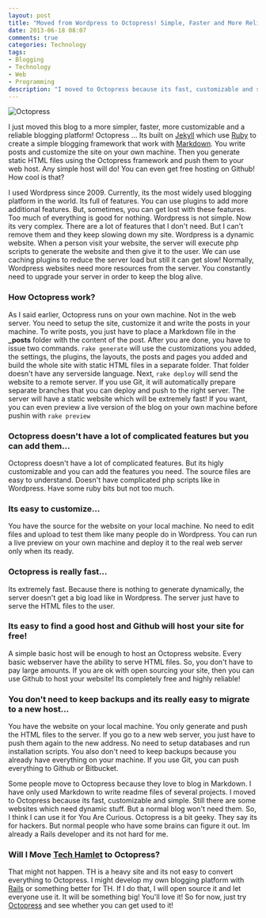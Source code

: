```yaml
---
layout: post
title: "Moved from Wordpress to Octopress! Simple, Faster and More Reliable!"
date: 2013-06-18 08:07
comments: true
categories: Technology
tags:
- Blogging
- Technology
- Web
- Programming
description: "I moved to Octopress because its fast, customizable and simple! You write posts and customize the site on your own machine. Then you generate static.."
---
```


![Octopress](/images/post-images/2013/06/octopress.jpg"Octopress")

I just moved this blog to a more simpler, faster, more customizable and a reliable blogging platform! Octopress ... Its built on [Jekyll](http://jekyllrb.com/) which use [Ruby](http://www.ruby-lang.org/en/) to create a simple blogging framework that work with [Markdown](http://daringfireball.net/projects/markdown/). You write posts and customize the site on your own machine. Then you generate static HTML files using the Octopress framework and push them to your web host. Any simple host will do! You can even get free hosting on Github! How cool is that?

<!-- more -->

I used Wordpress since 2009. Currently, its the most widely used blogging platform in the world. Its full of features. You can use plugins to add more additional features. But, sometimes, you can get lost with these features. Too much of everything is good for nothing. Wordpress is not simple. Now its very complex. There are a lot of features that I don't need. But I can't remove them and they keep slowing down my site. Wordpress is a dynamic website. When a person visit your website, the server will execute php scripts to generate the website and then give it to the user. We can use caching plugins to reduce the server load but still it can get slow! Normally, Wordpress websites need more resources from the server. You constantly need to upgrade your server in order to keep the blog alive.

### How Octopress work?

As I said earlier, Octopress runs on your own machine. Not in the web server. You need to setup the site, customize it and write the posts in your machine. To write posts, you just have to place a Markdown file in the **_posts** folder with the content of the post. After you are done, you have to issue two commands. ```rake generate``` will use the customizations you added, the settings, the plugins, the layouts, the posts and pages you added and build the whole site with static HTML files in a separate folder. That folder doesn't have any serverside language. Next, ```rake deploy``` will send the website to a remote server. If you use Git, it will automatically prepare separate branches that you can deploy and push to the right server. The server will have a static website which will be extremely fast! If you want, you can even preview a live version of the blog on your own machine before pushin with ```rake preview```

### Octopress doesn't have a lot of complicated features but you can add them...

Octopress doesn't have a lot of complicated features. But its higly customizable and you can add the features you need. The source files are easy to understand. Doesn't have complicated php scripts like in Wordpress. Have some ruby bits but not too much.

### Its easy to customize...

You have the source for the website on your local machine. No need to edit files and upload to test them like many people do in Wordpress. You can run a live preview on your own machine and deploy it to the real web server only when its ready.

### Octopress is really fast...

Its extremely fast. Because there is nothing to generate dynamically, the server doesn't get a big load like in Wordpress. The server just have to serve the HTML files to the user.

### Its easy to find a good host and Github will host your site for free!

A simple basic host will be enough to host an Octopress website. Every basic webserver have the ability to serve HTML files. So, you don't have to pay large amounts. If you are ok with open sourcing your site, then you can use Github to host your website! Its completely free and highly reliable!

### You don't need to keep backups and its really easy to migrate to a new host...

You have the website on your local machine. You only generate and push the HTML files to the server. If you go to a new web server, you just have to push them again to the new address. No need to setup databases and run installation scripts. You also don't need to keep backups because you already have everything on your machine. If you use Git, you can push everything to Github or Bitbucket.

Some people move to Octopress because they love to blog in Markdown. I have only used Markdown to write readme files of several projects. I moved to Octopress because its fast, customizable and simple. Still there are some websites which need dynamic stuff. But a normal blog won't need them. So, I think I can use it for You Are Curious. Octopress is a bit geeky. They say its for hackers. But normal people who have some brains can figure it out. Im already a Rails developer and its not hard for me.

### Will I Move [Tech Hamlet](http://techhamlet.com/) to Octopress?

That might not happen. TH is a heavy site and its not easy to convert everything to Octopress. I might develop my own blogging platform with [Rails](http://techhamlet.com/2013/05/install-ruby-on-rails-in-ubuntu/) or something better for TH. If I do that, I will open source it and let everyone use it. It will be something big! You'll love it! So for now, just try [Octopress](http://octopress.org/) and see whether you can get used to it!